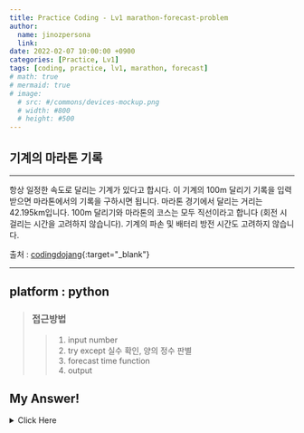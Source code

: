 ```yaml
---
title: Practice Coding - Lv1 marathon-forecast-problem
author:
  name: jinozpersona
  link: 
date: 2022-02-07 10:00:00 +0900
categories: [Practice, Lv1]
tags: [coding, practice, lv1, marathon, forecast]
# math: true
# mermaid: true
# image:
  # src: #/commons/devices-mockup.png
  # width: #800
  # height: #500
---
```


기계의 마라톤 기록
-------------

***

항상 일정한 속도로 달리는 기계가 있다고 합시다.
이 기계의 100m 달리기 기록을 입력받으면 마라톤에서의 기록을 구하시면 됩니다. 
마라톤 경기에서 달리는 거리는 42.195km입니다. 
100m 달리기와 마라톤의 코스는 모두 직선이라고 합니다
(회전 시 걸리는 시간을 고려하지 않습니다). 
기계의 파손 및 배터리 방전 시간도 고려하지 않습니다.

출처 : [codingdojang](<https://codingdojang.com/scode/702?answer_mode=hide>){:target="_blank"}

***


## platform : python
> ### 접근방법
>    > 1. input number
>    > 2. try except 실수 확인, 양의 정수 판별
>    > 3. forecast time function
>    > 4. output


## My Answer!
<details><summary>Click Here</summary>


<pre>
<code>
input_num = input("robot lap time(sec) for 100m: ")

try:
  float(input_num)
  it_is = True
  input_num = float(input_num)

except ValueError:
  it_is = False


if it_is == True and input_num >= 0:
  do_forecast = round(42.195/(0.1/(input_num/60)),1)
  print("forecast time for marathon 42.195km: {} min\n".format(do_forecast,1))

else:
  print("Your input_num is wrong, please input positive float number.")


</code>
</pre>

</details>
